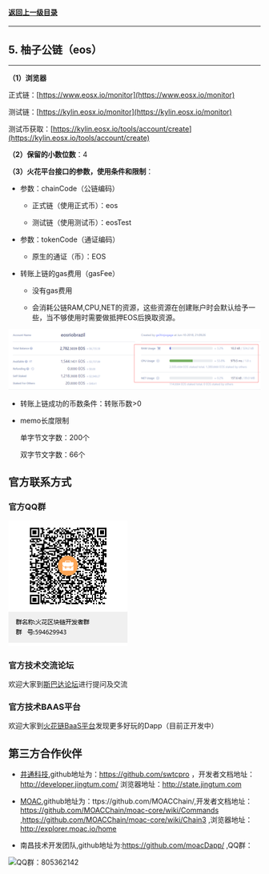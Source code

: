 #### <a href="./chapter10.md#top">返回上一级目录</a>      
---
## 5. 柚子公链（eos）
---

**（1）浏览器**

正式链：[https://www.eosx.io/monitor](https://www.eosx.io/monitor)

测试链：[https://kylin.eosx.io/monitor](https://kylin.eosx.io/monitor)

测试币获取：[https://kylin.eosx.io/tools/account/create](https://kylin.eosx.io/tools/account/create)


**（2）保留的小数位数**：4

**（3）火花平台接口的参数，使用条件和限制**：

* 参数：chainCode（公链编码）

	* 正式链（使用正式币）：eos

	* 测试链（使用测试币）：eosTest

* 参数：tokenCode（通证编码）

	* 原生的通证（币）：EOS

	
* 转账上链的gas费用（gasFee）

	* 没有gas费用
	
	* 会消耗公链RAM,CPU,NET的资源，这些资源在创建账户时会默认给予一些，当不够使用时需要做抵押EOS后换取资源。
	
![image](./pics/eoschain.png?raw=true)
	
* 转账上链成功的币数条件：转账币数>0

* memo长度限制

	单字节文字数：200个

	双字节文字数：66个








## 官方联系方式

### 官方QQ群

![QQ群：594629943](../sp.png)

### 官方技术交流论坛
  欢迎大家到<a href="http://sparkda.com/">斯巴达论坛</a>进行提问及交流 

### 官方技术BAAS平台
  欢迎大家到<a href="http://baas.sparkchain.cn/">火花链BaaS平台</a>发现更多好玩的Dapp（目前正开发中）


## 第三方合作伙伴

 - <a href="https://www.jingtum.com/">井通科技</a>,github地址为：https://github.com/swtcpro ，开发者文档地址：http://developer.jingtum.com/  浏览器地址：http://state.jingtum.com

 - <a href="http://www.moac.io/">MOAC</a>,github地址为：ttps://github.com/MOACChain/,开发者文档地址：https://github.com/MOACChain/moac-core/wiki/Commands ,https://github.com/MOACChain/moac-core/wiki/Chain3 ,浏览器地址：http://explorer.moac.io/home

 - 南昌技术开发团队,github地址为:https://github.com/moacDapp/ ,QQ群：

 ![QQ群：805362142](../nc.png)

